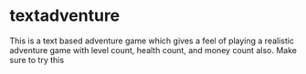 # textadventure
This is a text based adventure game which gives a feel of playing a realistic adventure game with level count, health count, and money count also. Make sure to try this
